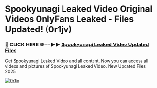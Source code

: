 # Spookyunagi Leaked Video Original Videos 0nlyFans Leaked - Files Updated! (0r1jv)

<h3>🔴 CLICK HERE 🌐==►► <a href="https://tinyurl.com/x26r9saj" rel="nofollow">Spookyunagi Leaked Video Updated Files</a></h3>

Get Spookyunagi Leaked Video and all content. Now you can access all videos and pictures of Spookyunagi Leaked Video. New Updated Files 2025!

[![0r1jv](https://i.imgur.com/LkgZPqh.gif)](https://tinyurl.com/x26r9saj)
